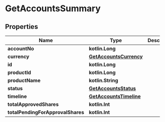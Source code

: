 
# GetAccountsSummary

## Properties
| Name | Type | Description | Notes |
| ------------ | ------------- | ------------- | ------------- |
| **accountNo** | **kotlin.Long** |  |  [optional] |
| **currency** | [**GetAccountsCurrency**](GetAccountsCurrency.md) |  |  [optional] |
| **id** | **kotlin.Long** |  |  [optional] |
| **productId** | **kotlin.Long** |  |  [optional] |
| **productName** | **kotlin.String** |  |  [optional] |
| **status** | [**GetAccountsStatus**](GetAccountsStatus.md) |  |  [optional] |
| **timeline** | [**GetAccountsTimeline**](GetAccountsTimeline.md) |  |  [optional] |
| **totalApprovedShares** | **kotlin.Int** |  |  [optional] |
| **totalPendingForApprovalShares** | **kotlin.Int** |  |  [optional] |



